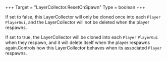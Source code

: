 +++
Target = "LayerCollector.ResetOnSpawn"
Type = boolean
+++

If set to false, this LayerCollector will only be cloned once into each `Player` `PlayerGui`, and the LayerCollector will not be deleted when the player respawns.If set to true, the LayerCollector will be cloned into each `Player` `PlayerGui` when they respawn, and it will delete itself when the player respawns again.Controls how this LayerCollector behaves when its associated `Player` respawns.